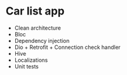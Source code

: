 # Car list app

- Clean architecture
- Bloc
- Dependency injection
- Dio + Retrofit + Connection check handler
- Hive
- Localizations
- Unit tests
